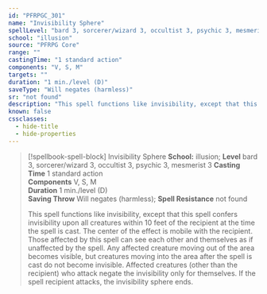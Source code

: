 ```yaml
---
id: "PFRPGC_301"
name: "Invisibility Sphere"
spellLevel: "bard 3, sorcerer/wizard 3, occultist 3, psychic 3, mesmerist 3"
school: "illusion"
source: "PFRPG Core"
range: ""
castingTime: "1 standard action"
components: "V, S, M"
targets: ""
duration: "1 min./level (D)"
saveType: "Will negates (harmless)"
sr: "not found"
description: "This spell functions like invisibility, except that this spell confers invisibility upon all creatures within 10 feet of the recipient at the time the spell is cast. The center of the effect is mobile with the recipient.  Those affected by this spell can see each other and themselves as if unaffected by the spell. Any affected creature moving out of the area becomes visible, but creatures moving into the area after the spell is cast do not become invisible.  Affected creatures (other than the recipient) who attack negate the invisibility only for themselves. If the spell recipient attacks, the invisibility sphere ends."
known: false
cssclasses:
  - hide-title
  - hide-properties
---
```


> [!spellbook-spell-block] Invisibility Sphere
> **School:** illusion; **Level** bard 3, sorcerer/wizard 3, occultist 3, psychic 3, mesmerist 3
> **Casting Time** 1 standard action  
> **Components** V, S, M  
> **Duration** 1 min./level (D)  
> **Saving Throw** Will negates (harmless); **Spell Resistance** not found
> 
> This spell functions like invisibility, except that this spell confers invisibility upon all creatures within 10 feet of the recipient at the time the spell is cast. The center of the effect is mobile with the recipient.  Those affected by this spell can see each other and themselves as if unaffected by the spell. Any affected creature moving out of the area becomes visible, but creatures moving into the area after the spell is cast do not become invisible.  Affected creatures (other than the recipient) who attack negate the invisibility only for themselves. If the spell recipient attacks, the invisibility sphere ends.